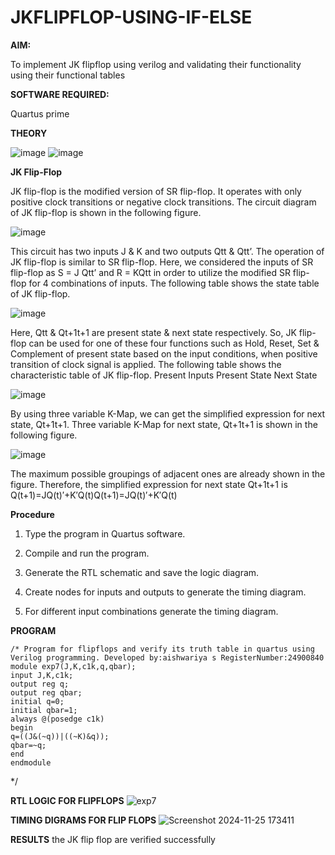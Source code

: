 # JKFLIPFLOP-USING-IF-ELSE

**AIM:** 

To implement  JK flipflop using verilog and validating their functionality using their functional tables

**SOFTWARE REQUIRED:**

Quartus prime

**THEORY**

![image](https://github.com/user-attachments/assets/5ce24377-d2e7-4913-9185-21dd1784b7ec)
![image](https://github.com/user-attachments/assets/ca19d41b-30c9-4a20-a325-65e8aa4b9afa)


**JK Flip-Flop**

JK flip-flop is the modified version of SR flip-flop. It operates with only positive clock transitions or negative clock transitions. The circuit diagram of JK flip-flop is shown in the following figure.

![image](https://github.com/naavaneetha/JKFLIPFLOP-USING-IF-ELSE/assets/154305477/a649c30b-232b-4558-b188-fd6c09845180)


This circuit has two inputs J & K and two outputs Qtt & Qtt’. The operation of JK flip-flop is similar to SR flip-flop. Here, we considered the inputs of SR flip-flop as S = J Qtt’ and R = KQtt in order to utilize the modified SR flip-flop for 4 combinations of inputs. The following table shows the state table of JK flip-flop.

![image](https://github.com/naavaneetha/JKFLIPFLOP-USING-IF-ELSE/assets/154305477/c4360742-e8a8-4937-b089-c46c0433f9a3)

 
Here, Qtt & Qt+1t+1 are present state & next state respectively. So, JK flip-flop can be used for one of these four functions such as Hold, Reset, Set & Complement of present state based on the input conditions, when positive transition of clock signal is applied. The following table shows the characteristic table of JK flip-flop. Present Inputs Present State Next State
 
![image](https://github.com/naavaneetha/JKFLIPFLOP-USING-IF-ELSE/assets/154305477/6c275261-a6d5-4c37-a3a7-1e88ca11c4cd)

By using three variable K-Map, we can get the simplified expression for next state, Qt+1t+1. Three variable K-Map for next state, Qt+1t+1 is shown in the following figure.
 
![image](https://github.com/naavaneetha/JKFLIPFLOP-USING-IF-ELSE/assets/154305477/5174f41b-0ce0-4329-a372-6d1943ea6673)

The maximum possible groupings of adjacent ones are already shown in the figure. Therefore, the simplified expression for next state Qt+1t+1 is Q(t+1)=JQ(t)′+K′Q(t)Q(t+1)=JQ(t)′+K′Q(t)

**Procedure**
1.	Type the program in Quartus software.

2.	Compile and run the program.

3.	Generate the RTL schematic and save the logic diagram.

4.	Create nodes for inputs and outputs to generate the timing diagram.

5.	For different input combinations generate the timing diagram.



**PROGRAM**
```
/* Program for flipflops and verify its truth table in quartus using Verilog programming. Developed by:aishwariya s RegisterNumber:24900840
module exp7(J,K,c1k,q,qbar);
input J,K,c1k;
output reg q;
output reg qbar;
initial q=0;
initial qbar=1;
always @(posedge c1k)
begin
q=((J&(~q))|((~K)&q));
qbar=~q;
end
endmodule
```
*/

**RTL LOGIC FOR FLIPFLOPS**
![exp7](https://github.com/user-attachments/assets/25ab5197-ca7f-40f6-a53b-b0cacd6237b2)


**TIMING DIGRAMS FOR FLIP FLOPS**
![Screenshot 2024-11-25 173411](https://github.com/user-attachments/assets/1f6330d7-1f7e-49cb-b323-5c1fe6e3cb0b)


**RESULTS**
the JK flip flop are verified successfully
